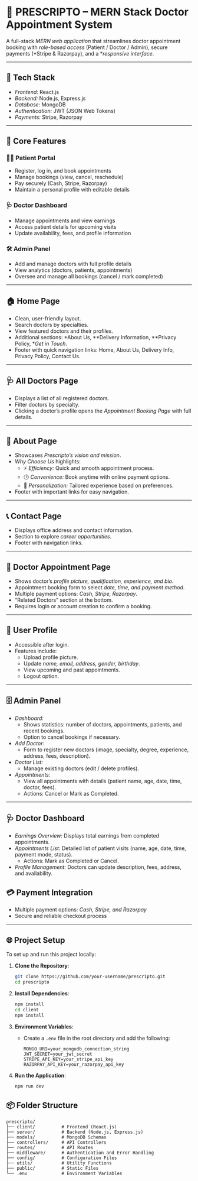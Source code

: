 # 🏥 PRESCRIPTO – MERN Stack Doctor Appointment System  

A full-stack *MERN web application* that streamlines doctor appointment booking with *role-based access* (Patient / Doctor / Admin), secure payments (*Stripe & Razorpay), and a **responsive interface*.  

---

## 🚀 Tech Stack  
- *Frontend:* React.js  
- *Backend:* Node.js, Express.js  
- *Database:* MongoDB  
- *Authentication:* JWT (JSON Web Tokens)  
- *Payments:* Stripe, Razorpay  

---

## 🔑 Core Features  

### 👨‍⚕ Patient Portal  
- Register, log in, and book appointments  
- Manage bookings (view, cancel, reschedule)  
- Pay securely (Cash, Stripe, Razorpay)  
- Maintain a personal profile with editable details  

### 🩺 Doctor Dashboard  
- Manage appointments and view earnings  
- Access patient details for upcoming visits  
- Update availability, fees, and profile information  

### 🛠 Admin Panel  
- Add and manage doctors with full profile details  
- View analytics (doctors, patients, appointments)  
- Oversee and manage all bookings (cancel / mark completed)  

---

## 🏠 Home Page  
- Clean, user-friendly layout.  
- Search doctors by specialties.  
- View featured doctors and their profiles.  
- Additional sections: *About Us, **Delivery Information, **Privacy Policy, **Get in Touch*.  
- Footer with quick navigation links: Home, About Us, Delivery Info, Privacy Policy, Contact Us.  

---

## 🩺 All Doctors Page  
- Displays a list of all registered doctors.  
- Filter doctors by specialty.  
- Clicking a doctor’s profile opens the *Appointment Booking Page* with full details.  

---

## 📄 About Page  
- Showcases *Prescripto’s vision and mission*.  
- *Why Choose Us* highlights:  
  - ⚡ *Efficiency:* Quick and smooth appointment process.  
  - 🕒 *Convenience:* Book anytime with online payment options.  
  - 🎯 *Personalization:* Tailored experience based on preferences.  
- Footer with important links for easy navigation.  

---

## 📞 Contact Page  
- Displays office address and contact information.  
- Section to explore *career opportunities*.  
- Footer with navigation links.  

---

## 📅 Doctor Appointment Page  
- Shows doctor’s *profile picture, qualification, experience, and bio*.  
- Appointment booking form to select *date, time, and payment method*.  
- Multiple payment options: *Cash, Stripe, Razorpay*.  
- “Related Doctors” section at the bottom.  
- Requires login or account creation to confirm a booking.  

---

## 👤 User Profile  
- Accessible after login.  
- Features include:  
  - Upload profile picture.  
  - Update *name, email, address, gender, birthday*.  
  - View upcoming and past appointments.  
  - Logout option.  

---

## 🗄 Admin Panel  
- *Dashboard:*  
  - Shows statistics: number of doctors, appointments, patients, and recent bookings.  
  - Option to cancel bookings if necessary.  
- *Add Doctor:*  
  - Form to register new doctors (image, specialty, degree, experience, address, fees, description).  
- *Doctor List:*  
  - Manage existing doctors (edit / delete profiles).  
- *Appointments:*  
  - View all appointments with details (patient name, age, date, time, doctor, fees).  
  - Actions: Cancel or Mark as Completed.  

---

## 🩺 Doctor Dashboard  
- *Earnings Overview:* Displays total earnings from completed appointments.  
- *Appointments List:* Detailed list of patient visits (name, age, date, time, payment mode, status).  
  - Actions: Mark as Completed or Cancel.  
- *Profile Management:* Doctors can update description, fees, address, and availability.  


## 💳 Payment Integration  
- Multiple payment options: *Cash, Stripe, and Razorpay*  
- Secure and reliable checkout process  

---

## 🌐 Project Setup

To set up and run this project locally:

1. **Clone the Repository**:
   ```bash
   git clone https://github.com/your-username/prescripto.git
   cd prescripto
   ```

2. **Install Dependencies**:
   ```bash
   npm install
   cd client
   npm install
   ```

3. **Environment Variables**:
   - Create a `.env` file in the root directory and add the following:
     ```env
     MONGO_URI=your_mongodb_connection_string
     JWT_SECRET=your_jwt_secret
     STRIPE_API_KEY=your_stripe_api_key
     RAZORPAY_API_KEY=your_razorpay_api_key
     ```

4. **Run the Application**:
   ```bash
   npm run dev
   ```

## 📦 Folder Structure

```plaintext
prescripto/
├── client/          # Frontend (React.js)
├── server/          # Backend (Node.js, Express.js)
├── models/          # MongoDB Schemas
├── controllers/     # API Controllers
├── routes/          # API Routes
├── middleware/      # Authentication and Error Handling
├── config/          # Configuration Files
├── utils/           # Utility Functions
├── public/          # Static Files
└── .env             # Environment Variables
```





